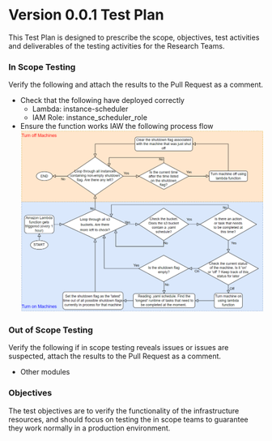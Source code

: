 # Version 0.0.1 Test Plan
This Test Plan is designed to prescribe the scope, objectives, test activities and deliverables of the testing activities for the Research Teams.

### In Scope Testing
Verify the following and attach the results to the Pull Request as a comment.
- Check that the following have deployed correctly
  - Lambda: instance-scheduler
  - IAM Role: instance_scheduler_role
- Ensure the function works IAW the following process flow  
  ![Instance Scheduler](./Instance%20Scheduler.png "Instance Scheduler")

### Out of Scope Testing
Verify the following if in scope testing reveals issues or issues are suspected, attach the results to the Pull Request as a comment.
- Other modules

### Objectives
The test objectives are to verify the functionality of the infrastructure resources, and should focus on testing the in scope teams to guarantee they work normally in a production environment.
